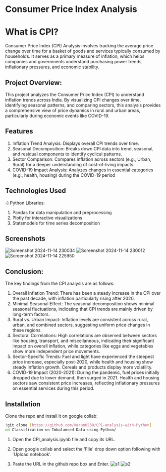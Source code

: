 # Consumer Price Index Analysis
# What is CPI?
Consumer Price Index (CPI) Analysis involves tracking the average price change over time for a basket of goods and services typically consumed by households. It serves as a primary measure of inflation, which helps companies and governments understand purchasing power trends, inflationary pressures, and economic stability.
## Project Overview:
This project analyzes the Consumer Price Index (CPI) to understand inflation trends across India. By visualizing CPI changes over time, identifying seasonal patterns, and comparing sectors, this analysis provides a comprehensive view of price dynamics in rural and urban areas, particularly during economic events like COVID-19.

## Features
1) Inflation Trend Analysis: Displays overall CPI trends over time.
2) Seasonal Decomposition: Breaks down CPI data into trend, seasonal, and residual components to identify cyclical patterns.
3) Sector Comparison: Compares inflation across sectors (e.g., Urban, Rural) for a deeper understanding of cost-of-living impacts.
4) COVID-19 Impact Analysis: Analyzes changes in essential categories (e.g., health, housing) during the COVID-19 period

## Technologies Used
-) Python Libraries:
1) Pandas for data manipulation and preprocessing
2) Plotly for interactive visualizations
3) Statsmodels for time series decomposition

## Screenshots
![Screenshot 2024-11-14 230034](https://github.com/user-attachments/assets/b8dcff4a-843f-4c20-8764-89f36744d2c1)
![Screenshot 2024-11-14 230012](https://github.com/user-attachments/assets/dc718679-4da4-4e95-8dcf-67a3adb197cb)
![Screenshot 2024-11-14 225950](https://github.com/user-attachments/assets/16415871-da19-4971-9c97-fc07f9025a20)



## Conclusion:
The key findings from the CPI analysis are as follows:

1) Overall Inflation Trend: There has been a steady increase in the CPI over the past decade, with inflation particularly rising after 2020.
2) Minimal Seasonal Effect: The seasonal decomposition shows minimal seasonal fluctuations, indicating that CPI trends are mainly driven by long-term factors.
3) Rural vs. Urban Impact: Inflation levels are consistent across rural, urban, and combined sectors, suggesting uniform price changes in these regions.
4) Sectoral Correlations: High correlations are observed between sectors like housing, transport, and miscellaneous, indicating their significant impact on overall inflation, while categories like eggs and vegetables show more independent price movements.
5) Sector-Specific Trends: Fuel and light have experienced the steepest price increase, especially post-2020, while health and housing show steady inflation growth. Cereals and products display more volatility.
6) COVID-19 Impact (2020-2021): During the pandemic, fuel prices initially dropped due to lower demand, then surged in 2021. Health and housing sectors saw consistent price increases, reflecting inflationary pressures on essential services during this period.

## Installation
Clone the repo and install it on google collab:
```bash
!git clone [https://github.com/Varun0530/CPI-analysis-with-Python]
cd Classification-on-Imbalanced-Data-using-Python/
```
1) Open the CPI_analysis.ipynb file and copy its URL.

2) Open google collab and select the 'File' drop down option following with 'Upload notebook'.

3) Paste the URL in the github repo box and Enter.
![s1](https://github.com/user-attachments/assets/ec59c43a-ce95-48dc-95b5-f24643ff902d)
![s2](https://github.com/user-attachments/assets/d6e65a5e-ac75-4925-850c-03f27d38f474)
